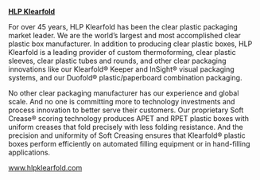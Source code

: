 **[HLP Klearfold](https://www.hlpklearfold.com/)**

For over 45 years, HLP Klearfold has been the clear plastic packaging
market leader. We are the world’s largest and most accomplished clear
plastic box manufacturer. In addition to producing clear plastic boxes,
HLP Klearfold is a leading provider of custom thermoforming, clear
plastic sleeves, clear plastic tubes and rounds, and other clear
packaging innovations like our Klearfold® Keeper and InSight® visual
packaging systems, and our Duofold® plastic/paperboard combination
packaging.

No other clear packaging manufacturer has our experience and global
scale. And no one is committing more to technology investments and
process innovation to better serve their customers. Our proprietary Soft
Crease® scoring technology produces APET and RPET plastic boxes with
uniform creases that fold precisely with less folding resistance. And
the precision and uniformity of Soft Creasing ensures that Klearfold®
plastic boxes perform efficiently on automated filling equipment or in
hand-filling applications.

www.hlpklearfold.com